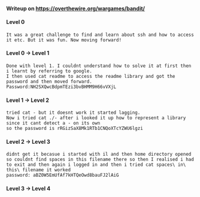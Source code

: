 #### Writeup on https://overthewire.org/wargames/bandit/

#### Level 0
```
It was a great challenge to find and learn about ssh and how to access it etc. But it was fun. Now moving forward!

```

#### Level 0 -> Level 1
```
Done with level 1. I couldnt understand how to solve it at first then i learnt by referring to google.
I then used cat readme to access the readme library and got the password and then moved forward.
Password:NH2SXQwcBdpmTEzi3bvBHMM9H66vVXjL
```
#### Level 1 -> Level 2
```
tried cat - but it doesnt work it started lagging.
Now i tried cat ./- after i looked it up how to represent a library since it cant detect a - on its own
so the password is rRGizSaX8Mk1RTb1CNQoXTcYZWU6lgzi
```
#### Level 2 -> Level 3
```
didnt get it becasue i started with il and then home directory opened so couldnt find spaces in this filename there so then I realised i had to exit and then again i logged in and then i tried cat spaces\ in\ this\ filename it worked
password: aBZ0W5EmUfAf7kHTQeOwd8bauFJ2lAiG
```
#### Level 3 -> Level 4
```

